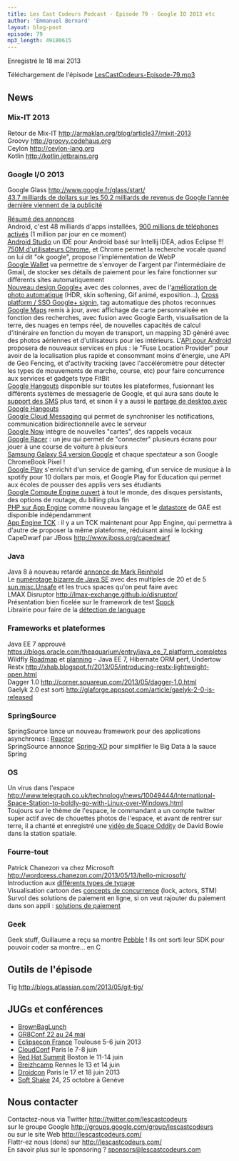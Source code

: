 ```yaml
---
title: Les Cast Codeurs Podcast - Episode 79 - Google IO 2013 etc
author: 'Emmanuel Bernard'
layout: blog-post
episode: 79
mp3_length: 49180615
---
```

Enregistré le 18 mai 2013

Téléchargement de l'épisode [LesCastCodeurs-Episode-79.mp3](http://traffic.libsyn.com/lescastcodeurs/LesCastCodeurs-Episode-79.mp3)

## News

### Mix-IT 2013

Retour de Mix-IT <http://armaklan.org/blog/article37/mixit-2013>  
Groovy <http://groovy.codehaus.org>  
Ceylon <http://ceylon-lang.org>  
Kotlin <http://kotlin.jetbrains.org>  

### Google I/O 2013

Google Glass <http://www.google.fr/glass/start/>  
[43.7 milliards de dollars sur les 50.2 milliards  de revenus de Google l’année dernière viennent de la publicité](http://www.presse-citron.net/larry-page-en-passe-de-devenir-le-nouveau-steve-jobs)

[Résumé des annonces](http://googleblog.blogspot.fr/2013/05/live-from-google-io-mo-screens-mo.html)  
Android, c'est 48 milliards d'apps installées, [900 millions de téléphones activés](http://techcrunch.com/2013/05/15/google-announces-it-has-reached-900m-android-activations/) (1 million par jour en ce moment)  
[Android Studio](http://thenextweb.com/google/2013/05/15/google-announces-android-studio-an-ide-built-just-for-android-developers/) un IDE pour Android basé sur Intellij IDEA, adios Eclipse !!!  
[750M d'utilisateurs Chrome](http://techcrunch.com/2013/05/15/googles-chrome-browser-now-has-750-million-active-users/), et Chrome permet la recherche vocale quand on lui dit "ok google", propose l'implémentation de WebP  
[Google Wallet](http://techcrunch.com/2013/05/15/death-by-a-thousand-cuts-google-wallets-plan-to-take-on-paypal-leverages-chrome-android-google-gmail-more/) va permettre de s'envoyer de l'argent par l'intermédiaire de Gmail, de stocker ses détails de paiement pour les faire fonctionner sur différents sites automatiquement  
[Nouveau design Google+](http://techcrunch.com/2013/05/15/google-redesigns-its-stream-to-include-multi-column-google-now-esque-cards-auto-hashtags-and-more/) avec des colonnes, avec de l'[amélioration de photo automatique](http://techcrunch.com/2013/05/15/google-photos-can-now-automatically-create-animated-gifs-panoramas-hdr-images-and-better-group-shots/) (HDR, skin softening, Gif animé, exposition...), [Cross platform / SSO Google+ signin](http://googleplusplatform.blogspot.fr/2013/05/cross-platform-single-sign-on.html), tag automatique des photos reconnues  
[Google Maps](http://google-latlong.blogspot.fr/2013/05/meet-new-google-maps-map-for-every.html) remis à jour, avec affichage de carte personnalisée en fonction des recherches, avec fusion avec Google Earth, visualisation de la terre, des nuages en temps réel, de nouvelles capacités de calcul d'itinéraire en fonction du moyen de transport, un mapping 3D généré avec des photos aériennes et d'utilisateurs pour les intérieurs. L'[API pour Android](http://mashable.com/2013/05/15/google-location-services/) proposera de nouveaux services en plus : le "Fuse Location Provider" pour avoir de la localisation plus rapide et consommant moins d'énergie, une API de Geo Fencing, et d'activity tracking (avec l'accéléromètre pour détecter les types de mouvements de marche, course, etc) pour faire concurrence aux services et gadgets type FitBit  
[Google Hangouts](http://techcrunch.com/2013/05/15/google-hangouts-messaging-app/) disponible sur toutes les plateformes, fusionnant les différents systèmes de messagerie de Google, et qui aura sans doute le [support des SMS](http://thenextweb.com/google/2013/05/16/googles-hangouts-service-will-rival-imessage-with-support-for-sms-google-play-listing-reveals/) plus tard, et sinon il y a aussi le [partage de desktop avec Google Hangouts](http://www.theverge.com/2013/5/1/4291220/google-adds-remote-desktop-to-hangouts)  
[Google Cloud Messaging](http://mashable.com/2013/05/15/google-cloud-messaging-updates/) qui permet de synchroniser les notifications, communication bidirectionnelle avec le serveur  
[Google Now](http://insidesearch.blogspot.fr/2013/05/a-multi-screen-and-conversational.html) intègre de nouvelles "cartes", des rappels vocaux  
[Google Racer](http://www.theverge.com/2013/5/15/4333920/google-chrome-racer-experiment) : un jeu qui permet de "connecter" plusieurs écrans pour jouer à une course de voiture à plusieurs  
[Samsung Galaxy S4 version Google](http://www.theverge.com/2013/5/15/4333716/galaxy-s4-stock-android-google-io-2013) et chaque spectateur a son Google ChromeBook Pixel !  
[Google Play](http://officialandroid.blogspot.fr/2013/05/androidio-just-press-play.html) s'enrichit d'un service de gaming, d'un service de musique à la spotify pour 10 dollars par mois, et Google Play for Education qui permet aux écoles de pousser des applis vers ses étudiants  
[Google Compute Engine ouvert](http://www.engadget.com/2013/05/16/google-cloud-platform-compute-engine/) à tout le monde, des disques persistants, des options de routage, du billing plus fin  
[PHP sur App Engine](http://googlecloudplatform.blogspot.fr/2013/05/ushering-in-next-generation-of.html) comme nouveau langage et le [datastore](https://developers.google.com/datastore/) de GAE est disponible indépendamment  
[App Engine TCK](https://github.com/GoogleCloudPlatform/appengine-tck) : il y a un TCK maintenant pour App Engine, qui permettra à d'autre de proposer la même plateforme, réduisant ainsi le locking  
CapeDwarf par JBoss <http://www.jboss.org/capedwarf>  

### Java

Java 8 à nouveau retardé [annonce de Mark Reinhold](http://mreinhold.org/blog/secure-the-train)  
Le [numérotage bizarre de Java SE](http://www.infoq.com/news/2013/05/javse-versions) avec des multiples de 20 et de 5  
[sun.misc.Unsafe](http://mishadoff.github.io/blog/java-magic-part-4-sun-dot-misc-dot-unsafe/) et les trucs spaces qu'on peut faire avec  
LMAX Disruptor <http://lmax-exchange.github.io/disruptor/>  
Présentation bien ficelée sur le framework de test [Spock](http://www.infoq.com/presentations/Spock)  
Librairie pour faire de la [détection de language](https://code.google.com/p/language-detection/)  

### Frameworks et plateformes

Java EE 7 approuvé <https://blogs.oracle.com/theaquarium/entry/java_ee_7_platform_completes>  
Wildfly [Roadmap](https://issues.jboss.org/browse/WFLY?selectedTab=com.atlassian.jira.plugin.system.project%3Aroadmap-panel) et [planning](http://lists.jboss.org/pipermail/wildfly-dev/2013-May/000062.html) - Java EE 7, Hibernate ORM perf, Undertow   
Restx <http://xhab.blogspot.fr/2013/05/introducing-restx-lightweight-open.html>  
Dagger 1.0 <http://corner.squareup.com/2013/05/dagger-1.0.html>  
Gaelyk 2.0 est sorti <http://glaforge.appspot.com/article/gaelyk-2-0-is-released>  

### SpringSource

SpringSource lance un nouveau framework pour des applications asynchrones : [Reactor](http://www.springsource.org/node/22606)  
SpringSource annonce [Spring-XD](http://blog.springsource.org/2013/04/23/introducing-spring-xd/) pour simplifier le Big Data à la sauce Spring  

### OS

Un virus dans l'espace <http://www.telegraph.co.uk/technology/news/10049444/International-Space-Station-to-boldly-go-with-Linux-over-Windows.html>  
Toujours sur le thème de l'espace, le commandant a un compte twitter super actif avec de chouettes photos de l'espace, et avant de rentrer sur terre, il a chanté et enregistré une [vidéo de Space Oddity](http://www.youtube.com/watch?v=KaOC9danxNo) de David Bowie dans la station spatiale.

### Fourre-tout

Patrick Chanezon va chez Microsoft <http://wordpress.chanezon.com/2013/05/13/hello-microsoft/>  
Introduction aux [différents types de typage](http://coding.smashingmagazine.com/2013/04/18/introduction-to-programming-type-systems/)   
Visualisation cartoon des [concepts de concurrence](http://adit.io/posts/2013-05-15-Locks,-Actors,-And-STM-In-Pictures.html) (lock, actors, STM)  
Survol des solutions de paiement en ligne, si on veut rajouter du paiement dans son appli : [solutions de paiement](http://www.epseelon.com/2013/04/17/payment-processing-landscape-in-europe/)

### Geek
 
Geek stuff, Guillaume a reçu sa montre [Pebble](http://getpebble.com/) ! Ils ont sorti leur SDK pour pouvoir coder sa montre... en C

## Outils de l'épisode

Tig <http://blogs.atlassian.com/2013/05/git-tig/>

## JUGs et conférences

- [BrownBagLunch](http://www.brownbaglunch.fr)
- [GR8Conf 22 au 24 mai](http://gr8conf.eu/index)
- [Eclipsecon France](http://www.eclipsecon.org/france2013/) Toulouse 5-6 juin 2013
- [CloudConf](http://www.cloudconf.eu) Paris le 7-8 juin
- [Red Hat Summit](http://www.redhat.com/summit/) Boston le 11-14 juin
- [Breizhcamp](http://www.breizhcamp.org) Rennes le 13 et 14 juin
- [Droidcon](http://fr.droidcon.com/2013/) Paris le 17 et 18 juin 2013
- [Soft Shake](http://soft-shake.ch) 24, 25 octobre à Genève

## Nous contacter

Contactez-nous via Twitter <http://twitter.com/lescastcodeurs>  
sur le groupe Google <http://groups.google.com/group/lescastcodeurs>  
ou sur le site Web <http://lescastcodeurs.com/>  
Flattr-ez nous (dons) sur <http://lescastcodeurs.com/>  
En savoir plus sur le sponsoring ? [sponsors@lescastcodeurs.com](mailto:sponsors@lescastcodeurs.com)
